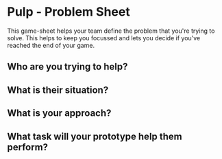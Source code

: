 # Pulp - Problem Sheet

This game-sheet helps your team define the problem that you're trying to solve. This helps to keep you focussed and lets you decide if you've reached the end of your game.

## Who are you trying to help?

## What is their situation?

## What is your approach?

## What task will your prototype help them perform?
